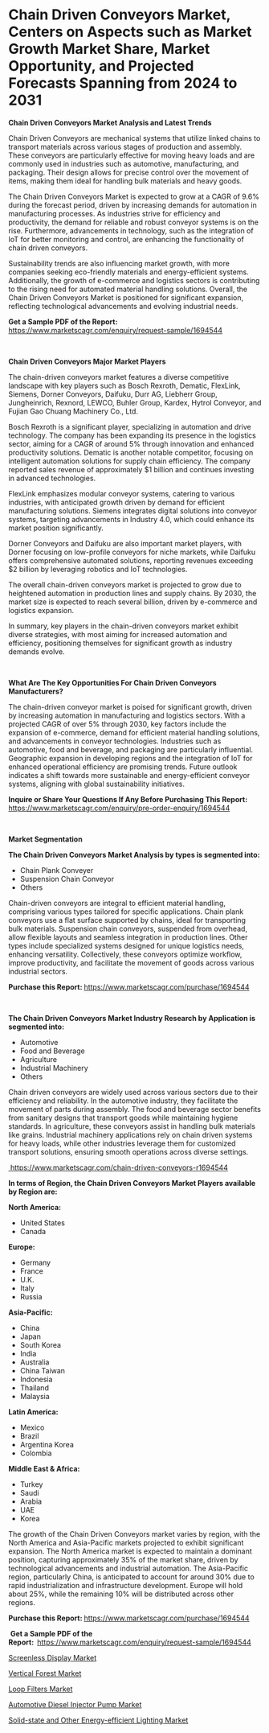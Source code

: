 <p><h1>Chain Driven Conveyors Market, Centers on Aspects such as Market Growth Market Share, Market Opportunity, and Projected Forecasts Spanning from 2024 to 2031</h1></p><p><strong>Chain Driven Conveyors Market Analysis and Latest Trends</strong></p>
<p><p>Chain Driven Conveyors are mechanical systems that utilize linked chains to transport materials across various stages of production and assembly. These conveyors are particularly effective for moving heavy loads and are commonly used in industries such as automotive, manufacturing, and packaging. Their design allows for precise control over the movement of items, making them ideal for handling bulk materials and heavy goods.</p><p>The Chain Driven Conveyors Market is expected to grow at a CAGR of 9.6% during the forecast period, driven by increasing demands for automation in manufacturing processes. As industries strive for efficiency and productivity, the demand for reliable and robust conveyor systems is on the rise. Furthermore, advancements in technology, such as the integration of IoT for better monitoring and control, are enhancing the functionality of chain driven conveyors. </p><p>Sustainability trends are also influencing market growth, with more companies seeking eco-friendly materials and energy-efficient systems. Additionally, the growth of e-commerce and logistics sectors is contributing to the rising need for automated material handling solutions. Overall, the Chain Driven Conveyors Market is positioned for significant expansion, reflecting technological advancements and evolving industrial needs.</p></p>
<p><strong>Get a Sample PDF of the Report:&nbsp;</strong> <a href="https://www.marketscagr.com/enquiry/request-sample/1694544?utm_campaign=1789&utm_medium=2&utm_source=Github&utm_content=ia&utm_term=17122024&utm_id=chain-driven-conveyors">https://www.marketscagr.com/enquiry/request-sample/1694544</a></p>
<p>&nbsp;</p>
<p><strong>Chain Driven Conveyors Major Market Players</strong></p>
<p><p>The chain-driven conveyors market features a diverse competitive landscape with key players such as Bosch Rexroth, Dematic, FlexLink, Siemens, Dorner Conveyors, Daifuku, Durr AG, Liebherr Group, Jungheinrich, Rexnord, LEWCO, Buhler Group, Kardex, Hytrol Conveyor, and Fujian Gao Chuang Machinery Co., Ltd. </p><p>Bosch Rexroth is a significant player, specializing in automation and drive technology. The company has been expanding its presence in the logistics sector, aiming for a CAGR of around 5% through innovation and enhanced productivity solutions. Dematic is another notable competitor, focusing on intelligent automation solutions for supply chain efficiency. The company reported sales revenue of approximately $1 billion and continues investing in advanced technologies.</p><p>FlexLink emphasizes modular conveyor systems, catering to various industries, with anticipated growth driven by demand for efficient manufacturing solutions. Siemens integrates digital solutions into conveyor systems, targeting advancements in Industry 4.0, which could enhance its market position significantly.</p><p>Dorner Conveyors and Daifuku are also important market players, with Dorner focusing on low-profile conveyors for niche markets, while Daifuku offers comprehensive automated solutions, reporting revenues exceeding $2 billion by leveraging robotics and IoT technologies.</p><p>The overall chain-driven conveyors market is projected to grow due to heightened automation in production lines and supply chains. By 2030, the market size is expected to reach several billion, driven by e-commerce and logistics expansion.</p><p>In summary, key players in the chain-driven conveyors market exhibit diverse strategies, with most aiming for increased automation and efficiency, positioning themselves for significant growth as industry demands evolve.</p></p>
<p>&nbsp;</p>
<p><strong>What Are The Key Opportunities For Chain Driven Conveyors Manufacturers?</strong></p>
<p><p>The chain-driven conveyor market is poised for significant growth, driven by increasing automation in manufacturing and logistics sectors. With a projected CAGR of over 5% through 2030, key factors include the expansion of e-commerce, demand for efficient material handling solutions, and advancements in conveyor technologies. Industries such as automotive, food and beverage, and packaging are particularly influential. Geographic expansion in developing regions and the integration of IoT for enhanced operational efficiency are promising trends. Future outlook indicates a shift towards more sustainable and energy-efficient conveyor systems, aligning with global sustainability initiatives.</p></p>
<p><strong>Inquire or Share Your Questions If Any Before Purchasing This Report:</strong> <a href="https://www.marketscagr.com/enquiry/pre-order-enquiry/1694544?utm_campaign=1789&utm_medium=2&utm_source=Github&utm_content=ia&utm_term=17122024&utm_id=chain-driven-conveyors">https://www.marketscagr.com/enquiry/pre-order-enquiry/1694544</a></p>
<p>&nbsp;</p>
<p><strong>Market Segmentation</strong></p>
<p><strong>The Chain Driven Conveyors Market Analysis by types is segmented into:</strong></p>
<p><ul><li>Chain Plank Conveyer</li><li>Suspension Chain Conveyor</li><li>Others</li></ul></p>
<p><p>Chain-driven conveyors are integral to efficient material handling, comprising various types tailored for specific applications. Chain plank conveyors use a flat surface supported by chains, ideal for transporting bulk materials. Suspension chain conveyors, suspended from overhead, allow flexible layouts and seamless integration in production lines. Other types include specialized systems designed for unique logistics needs, enhancing versatility. Collectively, these conveyors optimize workflow, improve productivity, and facilitate the movement of goods across various industrial sectors.</p></p>
<p><strong>Purchase this Report:&nbsp;</strong><a href="https://www.marketscagr.com/purchase/1694544?utm_campaign=1789&utm_medium=2&utm_source=Github&utm_content=ia&utm_term=17122024&utm_id=chain-driven-conveyors">https://www.marketscagr.com/purchase/1694544</a></p>
<p>&nbsp;</p>
<p><strong>The Chain Driven Conveyors Market Industry Research by Application is segmented into:</strong></p>
<p><ul><li>Automotive</li><li>Food and Beverage</li><li>Agriculture</li><li>Industrial Machinery</li><li>Others</li></ul></p>
<p><p>Chain driven conveyors are widely used across various sectors due to their efficiency and reliability. In the automotive industry, they facilitate the movement of parts during assembly. The food and beverage sector benefits from sanitary designs that transport goods while maintaining hygiene standards. In agriculture, these conveyors assist in handling bulk materials like grains. Industrial machinery applications rely on chain driven systems for heavy loads, while other industries leverage them for customized transport solutions, ensuring smooth operations across diverse settings.</p></p>
<p><a href="https://www.marketscagr.com/chain-driven-conveyors-r1694544?utm_campaign=1789&utm_medium=2&utm_source=Github&utm_content=ia&utm_term=17122024&utm_id=chain-driven-conveyors">&nbsp;https://www.marketscagr.com/chain-driven-conveyors-r1694544</a></p>
<p><strong>In terms of Region, the Chain Driven Conveyors Market Players available by Region are:</strong></p>
<p>
    <p> <strong> North America: </strong>
        <ul>
            <li>United States</li>
            <li>Canada</li>
        </ul>
        </p> 
    <p> <strong> Europe: </strong>
        <ul>
            <li>Germany</li>
            <li>France</li>
            <li>U.K.</li>
            <li>Italy</li>
            <li>Russia</li>
        </ul>
        </p> 
    <p> <strong> Asia-Pacific: </strong>
        <ul>
            <li>China</li>
            <li>Japan</li>
            <li>South Korea</li>
            <li>India</li>
            <li>Australia</li>
            <li>China Taiwan</li>
            <li>Indonesia</li>
            <li>Thailand</li>
            <li>Malaysia</li>
        </ul>
        </p> 
    <p> <strong> Latin America: </strong>
        <ul>
            <li>Mexico</li>
            <li>Brazil</li>
            <li>Argentina Korea</li>
            <li>Colombia</li>
        </ul>
        </p> 
    <p> <strong> Middle East & Africa: </strong>
        <ul>
            <li>Turkey</li>
            <li>Saudi</li>
            <li>Arabia</li>
            <li>UAE</li>
            <li>Korea</li>
        </ul>
    </p>
    </p>
<p><p>The growth of the Chain Driven Conveyors market varies by region, with the North America and Asia-Pacific markets projected to exhibit significant expansion. The North America market is expected to maintain a dominant position, capturing approximately 35% of the market share, driven by technological advancements and industrial automation. The Asia-Pacific region, particularly China, is anticipated to account for around 30% due to rapid industrialization and infrastructure development. Europe will hold about 25%, while the remaining 10% will be distributed across other regions.</p></p>
<p><strong>Purchase this Report: </strong><a href="https://www.marketscagr.com/purchase/1694544?utm_campaign=1789&utm_medium=2&utm_source=Github&utm_content=ia&utm_term=17122024&utm_id=chain-driven-conveyors">https://www.marketscagr.com/purchase/1694544</a></p>
<p>&nbsp;<strong>Get a Sample PDF of the Report:&nbsp;&nbsp;</strong><a href="https://www.marketscagr.com/enquiry/request-sample/1694544?utm_campaign=1789&utm_medium=2&utm_source=Github&utm_content=ia&utm_term=17122024&utm_id=chain-driven-conveyors">https://www.marketscagr.com/enquiry/request-sample/1694544</a></p>
<p><strong></strong></p>
<p><p><a href="https://www.linkedin.com/pulse/market-demand-revenue-screenless-display-industry-from-ndeoe?utm_campaign=1789&utm_medium=2&utm_source=Github&utm_content=ia&utm_term=17122024&utm_id=chain-driven-conveyors">Screenless Display Market</a></p><p><a href="https://www.linkedin.com/pulse/vertical-forest-market-analysis-product-segmentation-regional-r2m6e?utm_campaign=1789&utm_medium=2&utm_source=Github&utm_content=ia&utm_term=17122024&utm_id=chain-driven-conveyors">Vertical Forest Market</a></p><p><a href="https://www.linkedin.com/pulse/f-my-mkt-intel-xkfif?utm_campaign=1789&utm_medium=2&utm_source=Github&utm_content=ia&utm_term=17122024&utm_id=chain-driven-conveyors">Loop Filters Market</a></p><p><a href="https://github.com/XavierTyler76/Market-Research-Report-List-1/blob/main/automotive-diesel-injector-pump-market.md?utm_campaign=1789&utm_medium=2&utm_source=Github&utm_content=ia&utm_term=17122024&utm_id=chain-driven-conveyors">Automotive Diesel Injector Pump Market</a></p><p><a href="https://www.linkedin.com/pulse/market-study-solid-state-other-energy-efficient-lighting-prwje?utm_campaign=1789&utm_medium=2&utm_source=Github&utm_content=ia&utm_term=17122024&utm_id=chain-driven-conveyors">Solid-state and Other Energy-efficient Lighting Market</a></p></p>